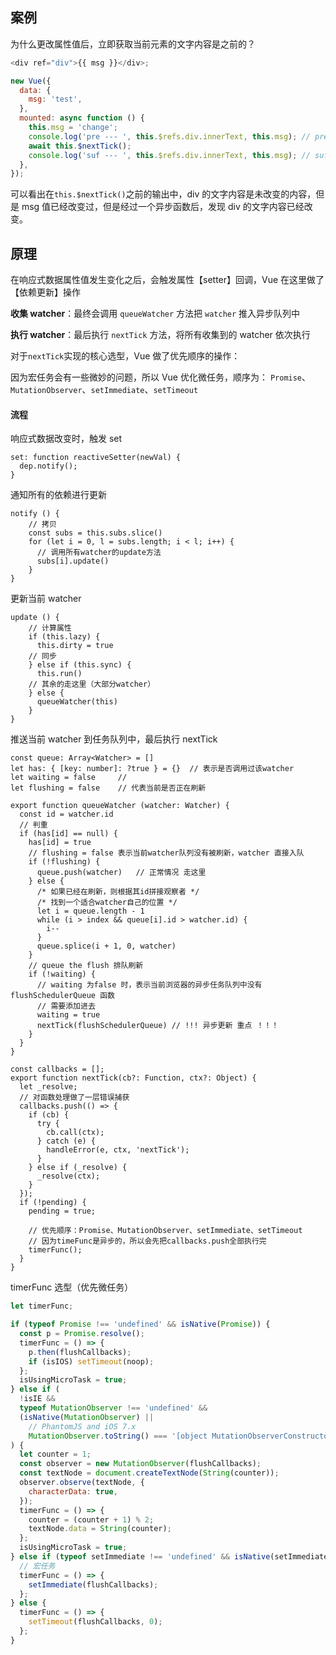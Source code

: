 ## 案例

为什么更改属性值后，立即获取当前元素的文字内容是之前的？

```js
<div ref="div">{{ msg }}</div>;

new Vue({
  data: {
    msg: 'test',
  },
  mounted: async function () {
    this.msg = 'change';
    console.log('pre --- ', this.$refs.div.innerText, this.msg); // pre ---  test change
    await this.$nextTick();
    console.log('suf --- ', this.$refs.div.innerText, this.msg); // suf ---  change change
  },
});
```

可以看出在`this.$nextTick()`之前的输出中，div 的文字内容是未改变的内容，但是 msg 值已经改变过，但是经过一个异步函数后，发现 div 的文字内容已经改变。

## 原理

在响应式数据属性值发生变化之后，会触发属性【setter】回调，Vue 在这里做了【依赖更新】操作

**收集 watcher**：最终会调用 `queueWatcher` 方法把 `watcher` 推入异步队列中

**执行 watcher**：最后执行 `nextTick` 方法，将所有收集到的 watcher 依次执行

对于`nextTick`实现的核心选型，Vue 做了优先顺序的操作：

因为宏任务会有一些微妙的问题，所以 Vue 优化微任务，顺序为： `Promise`、`MutationObserver`、`setImmediate`、`setTimeout`

#### 流程

响应式数据改变时，触发 set

```js{2}
set: function reactiveSetter(newVal) {
  dep.notify();
}
```

通知所有的依赖进行更新

```js{6}
notify () {
    // 拷贝
    const subs = this.subs.slice()
    for (let i = 0, l = subs.length; i < l; i++) {
      // 调用所有watcher的update方法
      subs[i].update()
    }
}
```

更新当前 watcher

```js{10}
update () {
    // 计算属性
    if (this.lazy) {
      this.dirty = true
    // 同步
    } else if (this.sync) {
      this.run()
    // 其余的走这里（大部分watcher）
    } else {
      queueWatcher(this)
    }
}
```

推送当前 watcher 到任务队列中，最后执行 nextTick

```js{13,21,28}
const queue: Array<Watcher> = []
let has: { [key: number]: ?true } = {}	// 表示是否调用过该watcher
let waiting = false		//
let flushing = false	// 代表当前是否正在刷新

export function queueWatcher (watcher: Watcher) {
  const id = watcher.id
  // 判重
  if (has[id] == null) {
    has[id] = true
    // flushing = false 表示当前watcher队列没有被刷新，watcher 直接入队
    if (!flushing) {
      queue.push(watcher)	// 正常情况 走这里
    } else {
      /* 如果已经在刷新，则根据其id拼接观察者 */
      /* 找到一个适合watcher自己的位置 */
      let i = queue.length - 1
      while (i > index && queue[i].id > watcher.id) {
        i--
      }
      queue.splice(i + 1, 0, watcher)
    }
    // queue the flush 排队刷新
    if (!waiting) {
      // waiting 为false 时，表示当前浏览器的异步任务队列中没有 flushSchedulerQueue 函数
      // 需要添加进去
      waiting = true
      nextTick(flushSchedulerQueue)	// !!! 异步更新 重点 ！！！
    }
  }
}
```

```js{5-15}
const callbacks = [];
export function nextTick(cb?: Function, ctx?: Object) {
  let _resolve;
  // 对函数处理做了一层错误捕获
  callbacks.push(() => {
    if (cb) {
      try {
        cb.call(ctx);
      } catch (e) {
        handleError(e, ctx, 'nextTick');
      }
    } else if (_resolve) {
      _resolve(ctx);
    }
  });
  if (!pending) {
    pending = true;

    // 优先顺序：Promise、MutationObserver、setImmediate、setTimeout
    // 因为timeFunc是异步的，所以会先把callbacks.push全部执行完
    timerFunc();
  }
}
```

timerFunc 选型（优先微任务）

```js
let timerFunc;

if (typeof Promise !== 'undefined' && isNative(Promise)) {
  const p = Promise.resolve();
  timerFunc = () => {
    p.then(flushCallbacks);
    if (isIOS) setTimeout(noop);
  };
  isUsingMicroTask = true;
} else if (
  !isIE &&
  typeof MutationObserver !== 'undefined' &&
  (isNative(MutationObserver) ||
    // PhantomJS and iOS 7.x
    MutationObserver.toString() === '[object MutationObserverConstructor]')
) {
  let counter = 1;
  const observer = new MutationObserver(flushCallbacks);
  const textNode = document.createTextNode(String(counter));
  observer.observe(textNode, {
    characterData: true,
  });
  timerFunc = () => {
    counter = (counter + 1) % 2;
    textNode.data = String(counter);
  };
  isUsingMicroTask = true;
} else if (typeof setImmediate !== 'undefined' && isNative(setImmediate)) {
  // 宏任务
  timerFunc = () => {
    setImmediate(flushCallbacks);
  };
} else {
  timerFunc = () => {
    setTimeout(flushCallbacks, 0);
  };
}
```
